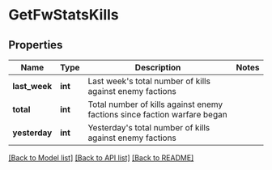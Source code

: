 # GetFwStatsKills

## Properties
Name | Type | Description | Notes
------------ | ------------- | ------------- | -------------
**last_week** | **int** | Last week&#x27;s total number of kills against enemy factions | 
**total** | **int** | Total number of kills against enemy factions since faction warfare began | 
**yesterday** | **int** | Yesterday&#x27;s total number of kills against enemy factions | 

[[Back to Model list]](../../README.md#documentation-for-models) [[Back to API list]](../../README.md#documentation-for-api-endpoints) [[Back to README]](../../README.md)

